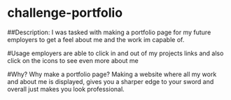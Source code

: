 # challenge-portfolio

##Description:
I was tasked with making a portfolio page for my future employers to get a feel about me and the work im capable of.

#Usage
employers are able to click in and out of my projects links and also click on the icons to see even more about me 

#Why? 
Why make a portfolio page? 
Making a website where all my work and about me is displayed, gives you a sharper edge to your sword and overall just makes you look professional.

